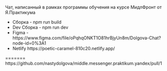 
Чат, написанный в рамках программы обучения на курсе МидлФронт от Я.Практикума

<ul>
    <li>Сборка - npm run build</li>
    <li>Dev Сборка - npm run dev</li>
    <li>Figma - https://www.figma.com/file/oPqhqONKT1O81hrBjyUn8m/Dolgova-Chat?node-id=0%3A1</li>
    <li>Netlify https://poetic-caramel-810c20.netlify.app/ </li>
</ul>
=======
https://github.com/nastydolgova/middle.messenger.praktikum.yandex/pull/1
